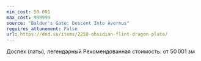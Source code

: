 ```yaml
---
min_cost: 50 001
max_cost: 999999
source: "Baldur's Gate: Descent Into Avernus"
requires_attunement: False
url: https://dnd.su/items/2250-obsidian-flint-dragon-plate/
---
```


Доспех (латы), легендарный
Рекомендованная стоимость: от 50 001 зм